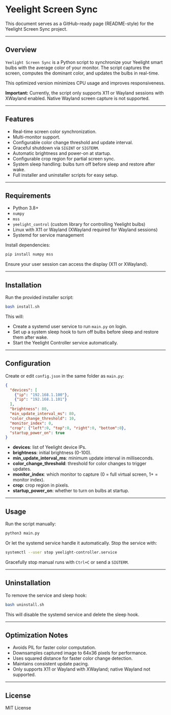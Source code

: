 # Yeelight Screen Sync

This document serves as a GitHub-ready page (README-style) for the Yeelight Screen Sync project.

---

## Overview

`Yeelight Screen Sync` is a Python script to synchronize your Yeelight smart bulbs with the average color of your monitor. The script captures the screen, computes the dominant color, and updates the bulbs in real-time.

This optimized version minimizes CPU usage and improves responsiveness.

**Important:** Currently, the script only supports X11 or Wayland sessions with XWayland enabled. Native Wayland screen capture is not supported.

---

## Features

* Real-time screen color synchronization.
* Multi-monitor support.
* Configurable color change threshold and update interval.
* Graceful shutdown via `SIGINT` or `SIGTERM`.
* Automatic brightness and power-on at startup.
* Configurable crop region for partial screen sync.
* System sleep handling: bulbs turn off before sleep and restore after wake.
* Full installer and uninstaller scripts for easy setup.

---

## Requirements

* Python 3.8+
* `numpy`
* `mss`
* `yeelight_control` (custom library for controlling Yeelight bulbs)
* Linux with X11 or Wayland (XWayland required for Wayland sessions)
* Systemd for service management

Install dependencies:

```bash
pip install numpy mss
```

Ensure your user session can access the display (X11 or XWayland).

---

## Installation

Run the provided installer script:

```bash
bash install.sh
```

This will:

* Create a systemd user service to run `main.py` on login.
* Set up a system sleep hook to turn off bulbs before sleep and restore them after wake.
* Start the Yeelight Controller service automatically.

---

## Configuration

Create or edit `config.json` in the same folder as `main.py`:

```json
{
  "devices": [
    {"ip": "192.168.1.100"},
    {"ip": "192.168.1.101"}
  ],
  "brightness": 80,
  "min_update_interval_ms": 80,
  "color_change_threshold": 10,
  "monitor_index": 0,
  "crop": {"left":0, "top":0, "right":0, "bottom":0},
  "startup_power_on": true
}
```

* **devices**: list of Yeelight device IPs.
* **brightness**: initial brightness (0-100).
* **min\_update\_interval\_ms**: minimum update interval in milliseconds.
* **color\_change\_threshold**: threshold for color changes to trigger updates.
* **monitor\_index**: which monitor to capture (0 = full virtual screen, 1+ = monitor index).
* **crop**: crop region in pixels.
* **startup\_power\_on**: whether to turn on bulbs at startup.

---

## Usage

Run the script manually:

```bash
python3 main.py
```

Or let the systemd service handle it automatically. Stop the service with:

```bash
systemctl --user stop yeelight-controller.service
```

Gracefully stop manual runs with `Ctrl+C` or send a `SIGTERM`.

---

## Uninstallation

To remove the service and sleep hook:

```bash
bash uninstall.sh
```

This will disable the systemd service and delete the sleep hook.

---

## Optimization Notes

* Avoids PIL for faster color computation.
* Downsamples captured image to 64x36 pixels for performance.
* Uses squared distance for faster color change detection.
* Maintains consistent update pacing.
* Only supports X11 or Wayland with XWayland; native Wayland not supported.

---

## License

MIT License
